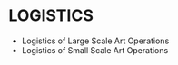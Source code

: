 LOGISTICS
=========
* Logistics of Large Scale Art Operations
* Logistics of Small Scale Art Operations
